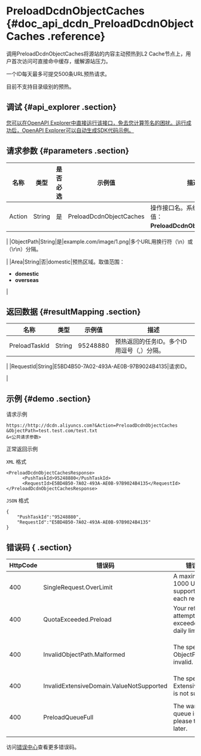# PreloadDcdnObjectCaches {#doc_api_dcdn_PreloadDcdnObjectCaches .reference}

调用PreloadDcdnObjectCaches将源站的内容主动预热到L2 Cache节点上，用户首次访问可直接命中缓存，缓解源站压力。

一个ID每天最多可提交500条URL预热请求。

目前不支持目录级别的预热。

## 调试 {#api_explorer .section}

[您可以在OpenAPI Explorer中直接运行该接口，免去您计算签名的困扰。运行成功后，OpenAPI Explorer可以自动生成SDK代码示例。](https://api.aliyun.com/#product=dcdn&api=PreloadDcdnObjectCaches&type=RPC&version=2018-01-15)

## 请求参数 {#parameters .section}

|名称|类型|是否必选|示例值|描述|
|--|--|----|---|--|
|Action|String|是|PreloadDcdnObjectCaches|操作接口名。系统规定参数，取值：**PreloadDcdnObjectCaches**。

 |
|ObjectPath|String|是|example.com/image/1.png|多个URL用换行符（\\n）或（\\r\\n）分隔。

 |
|Area|String|否|domestic|预热区域。取值范围：

 -   **domestic**
-   **overseas**

 |

## 返回数据 {#resultMapping .section}

|名称|类型|示例值|描述|
|--|--|---|--|
|PreloadTaskId|String|95248880|预热返回的任务ID。多个ID用逗号（,）分隔。

 |
|RequestId|String|E5BD4B50-7A02-493A-AE0B-97B9024B4135|请求ID。

 |

## 示例 {#demo .section}

请求示例

``` {#request_demo}
https://http://dcdn.aliyuncs.com?&Action=PreloadDcdnObjectCaches
&ObjectPath=test.test.com/test.txt
&<公共请求参数>
```

正常返回示例

`XML` 格式

``` {#xml_return_success_demo}
<PreloadDcdnObjectCachesResponse>
	  <PushTaskId>95248880</PushTaskId>
	  <RequestId>E5BD4B50-7A02-493A-AE0B-97B9024B4135</RequestId>
</PreloadDcdnObjectCachesResponse>
```

`JSON` 格式

``` {#json_return_success_demo}
{
	"PushTaskId":"95248880",
	"RequestId":"E5BD4B50-7A02-493A-AE0B-97B9024B4135"
}
```

## 错误码 { .section}

|HttpCode|错误码|错误信息|描述|
|--------|---|----|--|
|400|SingleRequest.OverLimit|A maximum of 1000 URLs are supported for each request.|一次最多只能提交1000个url。|
|400|QuotaExceeded.Preload|Your refresh attempts have exceeded the daily limit.|超出当日刷新预热限制。|
|400|InvalidObjectPath.Malformed|The specified ObjectPath is invalid.|ObjectPath错误，请填写正确的ObjectPath。|
|400|InvalidExtensiveDomain.ValueNotSupported|The specified ExtensiveDomain is not supported.|不支持泛域名。|
|400|PreloadQueueFull|The warming queue is full; please try again later.|域名正在预热的URL个数已经达到上限，请稍后重试。|

访问[错误中心](https://error-center.aliyun.com/status/product/dcdn)查看更多错误码。

